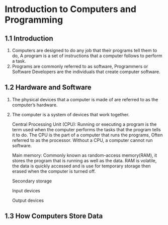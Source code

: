 # Introduction to Computers and Programming

##	1.1 Introduction
1. Computers are designed to do any job that their programs tell them to do, A program is a set of instructions that a computer follows to perform a task.
2. Programs are commonly referred to as software, Programmers or Software Developers are the individuals that create computer software.


##	1.2 Hardware and Software
1. The physical devices that a computer is made of are referred to as the computer’s hardware.
2. The computer is a system of devices that work together.


	Central Processing Unit (CPU):
	Running or executing a program is the term used when the computer performs the tasks that the program tells it to do. The CPU is the part of a computer that runs the programs, Often referred to as the processor.
	Without a CPU, a computer cannot run software.

	Main memory:
	Commonly known as random-access memory(RAM), it stores the program that is running as well as the data.  RAM is volatile, the data is quickly accessed and is use for temporary storage then erased when the computer is turned off.

	Secondary storage

	Input devices

	Output devices


##	1.3 How Computers Store Data
